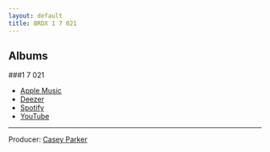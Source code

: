 ```yaml
---
layout: default
title: BRDX 1 7 021
---
```


## Albums

###1 7 021
- [Apple Music](https://music.apple.com/us/album/1-7-021-ep/1550033924?uo=4)
- [Deezer](https://www.deezer.com/album/202366982?utm_source=deezer&utm_content=album-202366982&utm_term=0_1611472309&utm_medium=web)
- [Spotify](https://play.spotify.com/album/2f0zqOmg8yORjLGxGRpwKF)
- [YouTube](https://www.youtube.com/results?search_query=%22BRDX+1+7+021%22)

---
Producer: [Casey Parker](etaletai@pm.me)
